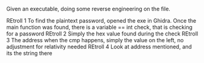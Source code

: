 Given an executable, doing some reverse engineering on the file.

REtroll 1
	To find the plaintext password, opened the exe in Ghidra.  Once the main function was found, there is a variable == int check, that is checking for a password
REtroll 2
	Simply the hex value found during the check
REtroll 3
	The address when the cmp happens, simply the value on the left, no adjustment for relativity needed
REtroll	4
	Look at address mentioned, and its the string there
